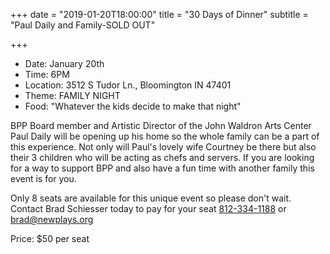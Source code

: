 +++
date = "2019-01-20T18:00:00"
title = "30 Days of Dinner"
subtitle = "Paul Daily and Family-SOLD OUT"

+++
* Date: January 20th
* Time: 6PM
* Location: 3512 S Tudor Ln., Bloomington IN 47401
* Theme: FAMILY NIGHT
* Food: "Whatever the kids decide to make that night"

BPP Board member and Artistic Director of the John Waldron Arts Center Paul Daily will be opening up his home so the whole family can be a part of this experience. Not only will Paul's lovely wife Courtney be there but also their 3 children who will be acting as chefs and servers. If you are looking for a way to support BPP and also have a fun time with another family this event is for you.

Only 8 seats are available for this unique event so please don't wait. Contact Brad Schiesser today to pay for your seat [812-334-1188](tel:+1-812-334-1188) or [brad@newplays.org](mailto:brad@newplays.org)

Price: $50 per seat
